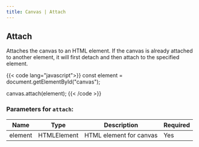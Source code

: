 ```yaml
---
title: Canvas | Attach
---
```


## Attach

Attaches the canvas to an HTML element. If the canvas is already attached to another element, it will first detach and then attach to the specified element.

{{< code lang="javascript">}}
const element = document.getElementById("canvas");

canvas.attach(element);
{{< /code >}}

### Parameters for `attach`:

| Name     | Type        | Description             | Required |
|----------|-------------|-------------------------|----------|
| element  | HTMLElement | HTML element for canvas | Yes      |
